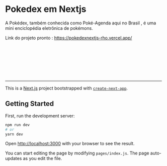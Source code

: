 # Pokedex em Nextjs

A Pokédex, também conhecida como Poké-Agenda aqui no Brasil , é uma mini enciclopédia eletrônica de pokémons.

Link do projeto pronto :
https://pokedexnextjs-rho.vercel.app/

<br>
<br>
<br>
<br>
<br>
<br>

<hr>

This is a [Next.js](https://nextjs.org/) project bootstrapped with [`create-next-app`](https://github.com/vercel/next.js/tree/canary/packages/create-next-app).

## Getting Started

First, run the development server:

```bash
npm run dev
# or
yarn dev
```

Open [http://localhost:3000](http://localhost:3000) with your browser to see the result.

You can start editing the page by modifying `pages/index.js`. The page auto-updates as you edit the file.
